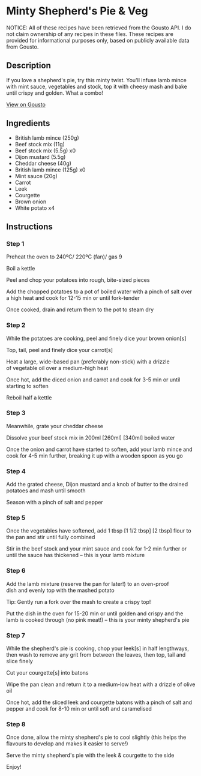 # Minty Shepherd's Pie & Veg

NOTICE: All of these recipes have been retrieved from the Gousto API. I do not claim ownership of any recipes in these files. These recipes are provided for informational purposes only, based on publicly available data from Gousto.

## Description

If you love a shepherd's pie, try this minty twist. You'll infuse lamb mince with mint sauce, vegetables and stock, top it with cheesy mash and bake until crispy and golden. What a combo!

[View on Gousto](https://www.gousto.co.uk/recipes/cookbook/minty-shepherds-pie-veg)

## Ingredients

- British lamb mince (250g)
- Beef stock mix (11g)
- Beef stock mix (5.5g) x0
- Dijon mustard (5.5g)
- Cheddar cheese (40g)
- British lamb mince (125g) x0
- Mint sauce (20g)
- Carrot
- Leek
- Courgette
- Brown onion
- White potato x4

## Instructions


### Step 1

Preheat the oven to 240ºC/ 220ºC (fan)/ gas 9

Boil a kettle

Peel and chop your potatoes into rough, bite-sized pieces

Add the chopped potatoes to a pot of boiled water with a pinch of salt over a high heat and cook for 12-15 min or until fork-tender

Once cooked, drain and return them to the pot to steam dry


### Step 2

While the potatoes are cooking, peel and finely dice your brown onion[s]

Top, tail, peel and finely dice your carrot[s]

Heat a large, wide-based pan (preferably non-stick) with a drizzle of vegetable oil over a medium-high heat

Once hot, add the diced onion and carrot and cook for 3-5 min or until starting to soften

Reboil half a kettle


### Step 3

Meanwhile, grate your cheddar cheese

Dissolve your beef stock mix in 200ml<span class="text-purple"> [260ml]</span> <span class="text-danger">[340ml]</span> boiled water

Once the onion and carrot have started to soften, add your lamb mince and cook for 4-5 min further, breaking it up with a wooden spoon as you go


### Step 4

Add the grated cheese, Dijon mustard and a knob of butter to the drained potatoes and mash until smooth

Season with a pinch of salt and pepper


### Step 5

Once the vegetables have softened, add 1 tbsp <span class="text-purple">[1 1/2 tbsp]</span> <span class="text-danger">[2 tbsp]</span> flour to the pan and stir until fully combined

Stir in the beef stock and your mint sauce and cook for 1-2 min further or until the sauce has thickened – this is your lamb mixture


### Step 6

Add the lamb mixture (reserve the pan for later!) to an oven-proof dish and evenly top with the mashed potato

Tip: Gently run a fork over the mash to create a crispy top!

Put the dish in the oven for 15-20 min or until golden and crispy and the lamb is cooked through (no pink meat!) – this is your minty shepherd's pie


### Step 7

While the shepherd's pie is cooking, chop your leek[s] in half lengthways, then wash to remove any grit from between the leaves, then top, tail and slice finely

Cut your courgette[s] into batons

Wipe the pan clean and return it to a medium-low heat with a drizzle of olive oil

Once hot, add the sliced leek and courgette batons with a pinch of salt and pepper and cook for 8-10 min or until soft and caramelised

### Step 8

Once done, allow the minty shepherd's pie to cool slightly (this helps the flavours to develop and makes it easier to serve!)

Serve the minty shepherd's pie with the leek & courgette to the side

Enjoy!

